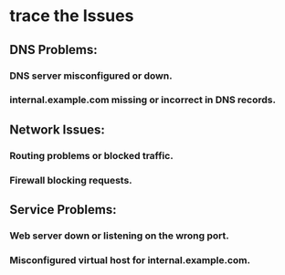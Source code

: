 # trace the Issues
## DNS Problems:
### DNS server misconfigured or down.
### internal.example.com missing or incorrect in DNS records.
## Network Issues:
### Routing problems or blocked traffic.
### Firewall blocking requests.
## Service Problems:
### Web server down or listening on the wrong port.
### Misconfigured virtual host for internal.example.com.

